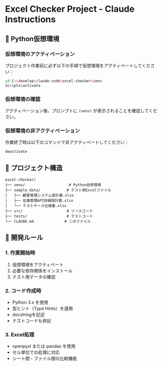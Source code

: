 # Excel Checker Project - Claude Instructions

## 🐍 Python仮想環境

### 仮想環境のアクティベーション
プロジェクト作業前に必ず以下の手順で仮想環境をアクティベートしてください：

```bash
cd C:\develop\claude-code\excel-checker\venv
Scripts\activate
```

### 仮想環境の確認
アクティベーション後、プロンプトに `(venv)` が表示されることを確認してください。

### 仮想環境の非アクティベーション
作業終了時は以下のコマンドで非アクティベートしてください：

```bash
deactivate
```

## 📁 プロジェクト構造

```
excel-checker/
├── venv/                    # Python仮想環境
├── sample_data/            # テスト用Excelファイル
│   ├── 顧客管理システム設計書.xlsx
│   ├── 在庫管理API詳細設計書.xlsx
│   └── テストケース仕様書.xlsx
├── src/                    # ソースコード
├── tests/                  # テストコード
└── CLAUDE.md              # このファイル
```

## 🔧 開発ルール

### 1. 作業開始時
1. 仮想環境をアクティベート
2. 必要な依存関係をインストール
3. テスト用データの確認

### 2. コード作成時
- Python 3.x を使用
- 型ヒント（Type Hints）を適用
- docstringを記述
- テストコードも併記

### 3. Excel処理
- openpyxl または pandas を使用
- セル単位での処理に対応
- シート間・ファイル間の比較機能

